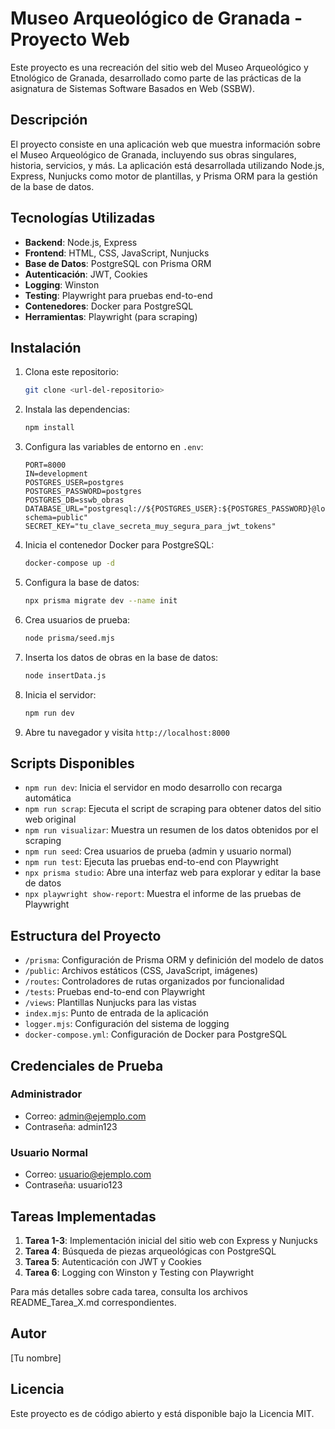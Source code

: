 # Museo Arqueológico de Granada - Proyecto Web

Este proyecto es una recreación del sitio web del Museo Arqueológico y Etnológico de Granada, desarrollado como parte de las prácticas de la asignatura de Sistemas Software Basados en Web (SSBW).

## Descripción

El proyecto consiste en una aplicación web que muestra información sobre el Museo Arqueológico de Granada, incluyendo sus obras singulares, historia, servicios, y más. La aplicación está desarrollada utilizando Node.js, Express, Nunjucks como motor de plantillas, y Prisma ORM para la gestión de la base de datos.

## Tecnologías Utilizadas

- **Backend**: Node.js, Express
- **Frontend**: HTML, CSS, JavaScript, Nunjucks
- **Base de Datos**: PostgreSQL con Prisma ORM
- **Autenticación**: JWT, Cookies
- **Logging**: Winston
- **Testing**: Playwright para pruebas end-to-end
- **Contenedores**: Docker para PostgreSQL
- **Herramientas**: Playwright (para scraping)

## Instalación

1. Clona este repositorio:
   ```bash
   git clone <url-del-repositorio>
   ```

2. Instala las dependencias:
   ```bash
   npm install
   ```

3. Configura las variables de entorno en `.env`:
   ```
   PORT=8000
   IN=development
   POSTGRES_USER=postgres
   POSTGRES_PASSWORD=postgres
   POSTGRES_DB=sswb_obras
   DATABASE_URL="postgresql://${POSTGRES_USER}:${POSTGRES_PASSWORD}@localhost:5432/${POSTGRES_DB}?schema=public"
   SECRET_KEY="tu_clave_secreta_muy_segura_para_jwt_tokens"
   ```

4. Inicia el contenedor Docker para PostgreSQL:
   ```bash
   docker-compose up -d
   ```

5. Configura la base de datos:
   ```bash
   npx prisma migrate dev --name init
   ```

6. Crea usuarios de prueba:
   ```bash
   node prisma/seed.mjs
   ```

7. Inserta los datos de obras en la base de datos:
   ```bash
   node insertData.js
   ```

8. Inicia el servidor:
   ```bash
   npm run dev
   ```

9. Abre tu navegador y visita `http://localhost:8000`

## Scripts Disponibles

- `npm run dev`: Inicia el servidor en modo desarrollo con recarga automática
- `npm run scrap`: Ejecuta el script de scraping para obtener datos del sitio web original
- `npm run visualizar`: Muestra un resumen de los datos obtenidos por el scraping
- `npm run seed`: Crea usuarios de prueba (admin y usuario normal)
- `npm run test`: Ejecuta las pruebas end-to-end con Playwright
- `npx prisma studio`: Abre una interfaz web para explorar y editar la base de datos
- `npx playwright show-report`: Muestra el informe de las pruebas de Playwright

## Estructura del Proyecto

- `/prisma`: Configuración de Prisma ORM y definición del modelo de datos
- `/public`: Archivos estáticos (CSS, JavaScript, imágenes)
- `/routes`: Controladores de rutas organizados por funcionalidad
- `/tests`: Pruebas end-to-end con Playwright
- `/views`: Plantillas Nunjucks para las vistas
- `index.mjs`: Punto de entrada de la aplicación
- `logger.mjs`: Configuración del sistema de logging
- `docker-compose.yml`: Configuración de Docker para PostgreSQL

## Credenciales de Prueba

### Administrador
- Correo: admin@ejemplo.com
- Contraseña: admin123

### Usuario Normal
- Correo: usuario@ejemplo.com
- Contraseña: usuario123

## Tareas Implementadas

1. **Tarea 1-3**: Implementación inicial del sitio web con Express y Nunjucks
2. **Tarea 4**: Búsqueda de piezas arqueológicas con PostgreSQL
3. **Tarea 5**: Autenticación con JWT y Cookies
4. **Tarea 6**: Logging con Winston y Testing con Playwright

Para más detalles sobre cada tarea, consulta los archivos README_Tarea_X.md correspondientes.

## Autor

[Tu nombre]

## Licencia

Este proyecto es de código abierto y está disponible bajo la Licencia MIT. 